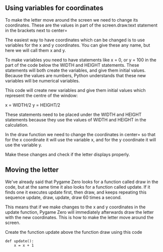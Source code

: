 Using variables for coordinates
-------------------------------

To make the letter move around the screen we need to change its coordinates. These are the values in part of the screen.draw.text statement in the brackets next to center=

The easiest way to have coordinates which can be changed is to use variables for the x and y coordinates. You can give these any name, but here we will call them x and y. 

To make variables you need to have statements like x = 0, or y = 100 in the part of the code below the WIDTH and HEIGHT statements. These statements will both create the variables, and give them initial values. Because the values are numbers, Python understands that these new variables will be numerical variables.

This code will create new variables and give them initial values which represent the centre of the window:

x = WIDTH/2
y = HEIGHT/2

These statements need to be placed under the WIDTH and HEIGHT statements because they use the values of WIDTH and HEIGHT in the calculation.

In the draw function we need to change the coordinates in center= so that for the x coordinate it will use the variable x, and for the y coordinate it will use the variable y.

Make these changes and check if the letter displays properly.

Moving the letter
-----------------

We've already said that Pygame Zero looks for a function called draw in the code, but at the same time it also looks for a function called update. If it finds one it executes update first, then draw, and keeps repeating this sequence update, draw, update, draw 60 times a second. 

This means that if we make changes to the x and y coordinates in the update function, Pygame Zero will immediately afterwards draw the letter with the new coordinates. This is how to make the letter move around the screen.

Create the function update above the function draw using this code

```
def update():
    x = x + 1
```


